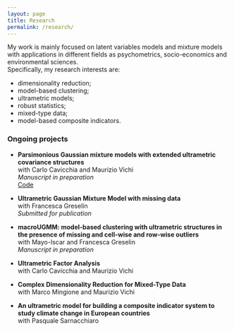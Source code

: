 ```yaml
---
layout: page
title: Research
permalink: /research/
---
```


My work is mainly focused on latent variables models and mixture models with applications in different fields as psychometrics, socio-economics and environmental sciences. \
Specifically, my research interests are:
- dimensionality reduction;
- model-based clustering;
- ultrametric models;
- robust statistics;
- mixed-type data;
- model-based composite indicators.

### Ongoing projects
- **Parsimonious Gaussian mixture models with extended ultrametric covariance structures** \
with Carlo Cavicchia and Maurizio Vichi \
_Manuscript in preparation_ \
<a href="https://github.com/giorgiazaccaria/PUGMM" target="_blank">Code</a>

- **Ultrametric Gaussian Mixture Model with missing data** \
with Francesca Greselin \
_Submitted for publication_

- **macroUGMM: model-based clustering with ultrametric structures in the presence of missing and cell-wise and row-wise outliers** \
with Mayo-Iscar and Francesca Greselin \
_Manuscript in preparation_

- **Ultrametric Factor Analysis** \
with Carlo Cavicchia and Maurizio Vichi

- **Complex Dimensionality Reduction for Mixed-Type Data** \
with Marco Mingione and Maurizio Vichi

- **An ultrametric model for building a composite indicator system to study climate change in European countries** \
with Pasquale Sarnacchiaro




